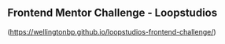 ## Frontend Mentor Challenge - Loopstudios

(https://wellingtonbp.github.io/loopstudios-frontend-challenge/)

